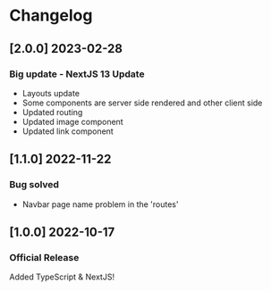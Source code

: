 # Changelog


## [2.0.0] 2023-02-28
### Big update - NextJS 13 Update
- Layouts update
- Some components are server side rendered and other client side
- Updated routing
- Updated image component
- Updated link component

## [1.1.0] 2022-11-22
### Bug solved
- Navbar page name problem in the 'routes'

## [1.0.0] 2022-10-17
### Official Release
Added TypeScript & NextJS!
